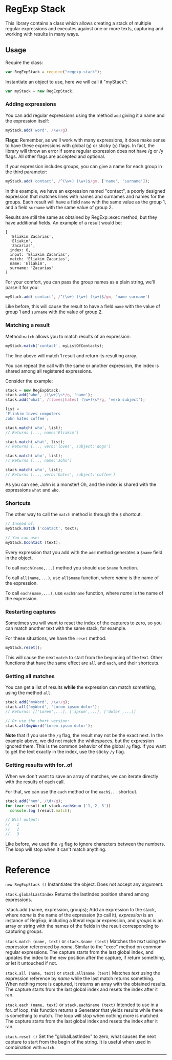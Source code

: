 # RegExp Stack

This library contains a class which allows creating a stack of multiple regular expressions and executes against one or more texts, capturing and working with results in many ways.

## Usage

Require the class:
```javascript
var RegExpStack = require("regexp-stack");
```
Instantiate an object to use, here we will call it "myStack":
```javascript
var myStack = new RegExpStack;
```
### Adding expressions
You can add regular expressions using the method `add` giving it a name and the expression itself:
```js
myStack.add('word', /\w+/g)
```
**Flags:** Remember, as we'll work with many expressions, it does make sense to have these expressions with global (`g`) or sticky (`y`) flags. In fact, the library will throw an error if some regular expression does not have /g or /y flags. All other flags are accepted and optional.

If your expression includes groups, you can give a name for each group in the third parameter:
```js
myStack.add('contact', /^(\w+) (\w+)$/gm, ['name', 'surname']);
```
In this example, we have an expression named "contact", a poorly designed expression that matches lines with names and surnames and names for the groups. Each result will have a field `name` with the same value as the group 1, and a field `surname` with the same value of group 2.

Results are still the same as obtained by RegExp::exec method, but they have additional fields. An example of a result would be:
```
[
  'Eliakim Zacarias',
  'Eliakim',
  'Zacarias',
  index: 0,
  input: 'Eliakim Zacarias',
  match: 'Eliakim Zacarias',
  name: 'Eliakim',
  surname: 'Zacarias'
]
```
For your comfort, you can pass the group names as a plain string, we'll parse it for you:
```js
myStack.add('contact', /^(\w+) (\w+) (\w+)$/gm, 'name surname')
```
Like before, this will cause the result to have a field `name` with the value of group 1 and `surname` with the value of group 2.

### Matching a result
Method `match` allows you to match results of an expression:
```js
myStack.match('contact', myListOfContacts);
```
The line above will match 1 result and return its resulting array.

You can repeat the call with the same or another expression, the index is shared among all registered expressions.

Consider the example:
```js
stack = new RegExpStack;
stack.add('who', /(\w+)\s*/g, 'name');
stack.add('what', /(loves|hates) (\w+)\s*/g, 'verb subject');

list =
`Eliakim loves computers
John hates coffee`;

stack.match('who', list);
// Returns [..., name:'Eliakim']

stack.match('what', list);
// Returns [..., verb:'loves', subject:'dogs']

stack.match('who', list);
// Returns [..., name:'John']

stack.match('who', list);
// Returns [..., verb:'hates', subject:'coffee']
```
As you can see, John is a monster! Oh, and the index is shared with the expressions `what` and `who`.

### Shortcuts

The other way to call the `match` method is through the `$` shortcut.

```js
// Insead of:
myStack.match ('contact', text);

// You can use:
myStack.$contact (text);
```

Every expression that you add with the `add` method generates a `$name` field in the object.

To call `match(name,...)` method you should use `$name` function.

To call `all(name,...)`, use `all$name` function, where *name* is the name of the expression.

To call `each(name,...)`, use `each$name` function, where *name* is the name of the expression.

### Restarting captures
Sometimes you will want to reset the index of the captures to zero, so you can match another text with the same stack, for example.

For these situations, we  have the `reset` method:
```js
myStack.reset();
```
This will cause the next `match` to start from the beginning of the text. Other functions that have the same effect are `all` and `each`, and their shortcuts.

### Getting all matches

You can get a list of results **while** the expression can match something, using the method `all`.

```js
stack.add('myWord', /\w+/g);
stack.all('myWord', 'Lorem ipsum dolor');
// Returns: [['Lorem',...], ['ipsum',...], ['dolor',...]]

// Or use the short version:
stack.all$myWord('Lorem ipsum dolor');
```

**Note** that if you use the `/g` flag, the result may not be the exact next. In the example above, we did not match the whitespaces, but the expression ignored them. This is the common behavior of the global `/g` flag. If you want to get the text exactly in the index, use the sticky `/y` flag.

### Getting results with for..of

When we don't want to save an array of matches, we can iterate directly with the results of each call.

For that, we can use the `each` method or the `each$...` shortcut.

```js
stack.add('num', /\d+/g);
for (var result of stack.each$num ('1, 2, 3'))
  console.log (result.match);

// Will output:
//   1
//   2
//   3
```
Like before, we used the `/g` flag to ignore characters between the numbers. The loop will stop when it can't match anything.

# Reference

`new RegExpStack ()`
Instantiates the object. Does not accept any argument.

`stack.globalLastIndex`
Returns the lastIndex position shared among expressions.

`stack.add (name, expression, groups);
Add an expression to the stack, where *name* is the name of the expression (to call it), *expression* is an instance of RegExp, including a literal regular expression, and *groups* is an array or string with the names of the fields in the result corresponding to capturing groups.

`stack.match (name, text)` or `stack.$name (text)`
Matches the *text* using the expression referenced by *name*. Similar to the "exec" method on common regular expressions.
The capture starts from the last global index, and updates the index to the new position after the capture, if return something, or let it untouched if not.

`stack.all (name, text)` or `stack.all$name (text)`
Matches *text* using the expression reference by *name* while the last match returns something. When nothing more is captured, it returns an array with the obtained results.
The capture starts from the last global index and resets the index after it ran.

`stack.each (name, text)` or `stack.each$name (text)`
Intended to use in a for..of loop, this function returns a Generator that yields results while there is something to match. The loop will stop when nothing more is matched.
The capture starts from the last global index and resets the index after it ran.

`stack.reset ()`
Set the "globalLastIndex" to zero, what causes the next capture to start from the begin of the string. It is useful when used in combination with `match`.

-------